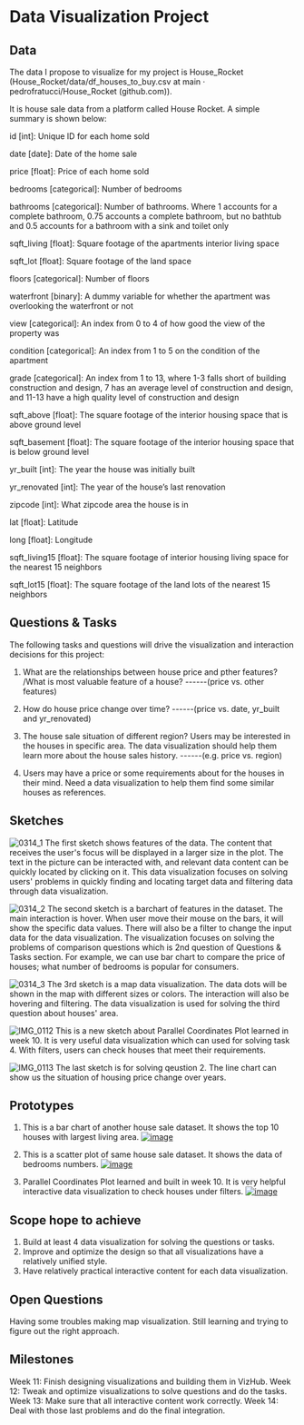 # Data Visualization Project

## Data

The data I propose to visualize for my project is House_Rocket (House_Rocket/data/df_houses_to_buy.csv at main · pedrofratucci/House_Rocket (github.com)). 

 

It is house sale data from a platform called House Rocket. A simple summary is shown below: 

 

id [int]: Unique ID for each home sold 

date [date]: Date of the home sale 

price [float]: Price of each home sold 

bedrooms [categorical]: Number of bedrooms 

bathrooms [categorical]: Number of bathrooms. Where 1 accounts for a complete bathroom, 0.75 accounts a complete bathroom, but no bathtub and 0.5 accounts for a bathroom with a sink and toilet only 

sqft_living [float]: Square footage of the apartments interior living space 

sqft_lot [float]: Square footage of the land space 

floors [categorical]: Number of floors 

waterfront [binary]: A dummy variable for whether the apartment was overlooking the waterfront or not 

view [categorical]: An index from 0 to 4 of how good the view of the property was 

condition [categorical]: An index from 1 to 5 on the condition of the apartment 

grade [categorical]: An index from 1 to 13, where 1-3 falls short of building construction and design, 7 has an average level of construction and design, and 11-13 have a high quality level of construction and design 

sqft_above [float]: The square footage of the interior housing space that is above ground level 

sqft_basement [float]: The square footage of the interior housing space that is below ground level 

yr_built [int]: The year the house was initially built 

yr_renovated [int]: The year of the house’s last renovation 

zipcode [int]: What zipcode area the house is in 

lat [float]: Latitude 

long [float]: Longitude 

sqft_living15 [float]: The square footage of interior housing living space for the nearest 15 neighbors 

sqft_lot15 [float]: The square footage of the land lots of the nearest 15 neighbors


## Questions & Tasks

The following tasks and questions will drive the visualization and interaction decisions for this project:

 1. What are the relationships between house price and pther features?
    /What is most valuable feature of a house?                   ------(price vs. other features)

 2. How do house price change over time?                         ------(price vs. date, yr_built and yr_renovated)

 3. The house sale situation of different region?
    Users may be interested in the houses in specific area. The data visualization should help them learn more about the house sales history.        ------(e.g. price vs. region)

 4. Users may have a price or some requirements about for the houses in their mind. Need a data visualization to help them find some similar houses as references.

## Sketches

![0314_1](https://github.com/RenoBlitz/dataviz-project-proposal-ver1/assets/156150328/7c52a5b2-14de-48de-ba39-4602635a6adf)
The first sketch shows features of the data. The content that receives the user's focus will be displayed in a larger size in the plot. The text in the picture can be interacted with, and relevant data content can be quickly located by clicking on it. This data visualization focuses on solving users' problems in quickly finding and locating target data and filtering data through data visualization.

![0314_2](https://github.com/RenoBlitz/dataviz-project-proposal-ver1/assets/156150328/ca169f69-3322-4e93-a5a8-02fbe31af179)
The second sketch is a barchart of features in the dataset. The main interaction is hover. When user move their mouse on the bars, it will show the specific data values. There will also be a filter to change the input data for the data visualization. The visualization focuses on solving the problems of comparison questions which is 2nd question of Questions & Tasks section. For example, we can use bar chart to compare the price of houses; what number of bedrooms is popular for consumers.

![0314_3](https://github.com/RenoBlitz/dataviz-project-proposal-ver1/assets/156150328/4610e8d7-23d4-4d53-9d30-b22efaeac614)
The 3rd sketch is a map data visualization. The data dots will be shown in the map with different sizes or colors. The interaction will also be hovering and filtering. The data visualization is used for solving the third question about houses' area.

![IMG_0112](https://github.com/RenoBlitz/dataviz-project-proposal-ver2/assets/156150328/e48c6360-b32a-4be6-a4e4-33837b752c44)
This is a new sketch about Parallel Coordinates Plot learned in week 10. It is very useful data visualization which can used for solving task 4. With filters, users can check houses that meet their requirements.

![IMG_0113](https://github.com/RenoBlitz/dataviz-project-proposal-ver2/assets/156150328/86ec0610-bdef-472e-8fac-be16aefdf1d5)
The last sketch is for solving qeustion 2. The line chart can show us the situation of housing price change over years.


## Prototypes

1. This is a bar chart of another house sale dataset. It shows the top 10 houses with largest living area. 
[![image](https://github.com/RenoBlitz/dataviz-project-proposal-ver1/assets/156150328/85bdc6ef-4b2a-44ba-99d4-3fa5f1faa13d)](https://vizhub.com/RenoBlitz/dc6d2e5ee64b4797981647165ab0219a)

2. This is a scatter plot of same house sale dataset. It shows the data of bedrooms numbers.
[![image](https://github.com/RenoBlitz/dataviz-project-proposal-ver1/assets/156150328/66b43d05-a8ed-4183-b67b-4ce8c3cb0303)](https://vizhub.com/RenoBlitz/863d85988dce4e72a29395566ca8b0e5)

3. Parallel Coordinates Plot learned and built in week 10. It is very helpful interactive data visualization to check houses under filters.
[![image](https://github.com/RenoBlitz/dataviz-project-proposal-ver2/assets/156150328/fd36955c-7716-458d-be27-d6523e40eca0)](https://vizhub.com/RenoBlitz/ba9065894b904333896aa25fd933f48b)

## Scope hope to achieve

 1. Build at least 4 data visualization for solving the questions or tasks.
 2. Improve and optimize the design so that all visualizations have a relatively unified style.
 3. Have relatively practical interactive content for each data visualization.


## Open Questions

Having some troubles making map visualization. Still learning and trying to figure out the right approach.

## Milestones

Week 11: Finish designing visualizations and building them in VizHub.
Week 12: Tweak and optimize visualizations to solve questions and do the tasks.
Week 13: Make sure that all interactive content work correctly.
Week 14: Deal with those last problems and do the final integration.

